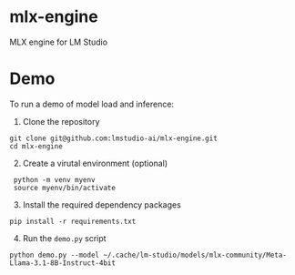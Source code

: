 # mlx-engine
MLX engine for LM Studio

# Demo
To run a demo of model load and inference:
1. Clone the repository
```
git clone git@github.com:lmstudio-ai/mlx-engine.git
cd mlx-engine
```
2. Create a virutal environment (optional)
```
 python -m venv myenv
 source myenv/bin/activate
```
3. Install the required dependency packages
```
pip install -r requirements.txt
```
4. Run the `demo.py` script
```
python demo.py --model ~/.cache/lm-studio/models/mlx-community/Meta-Llama-3.1-8B-Instruct-4bit 
```